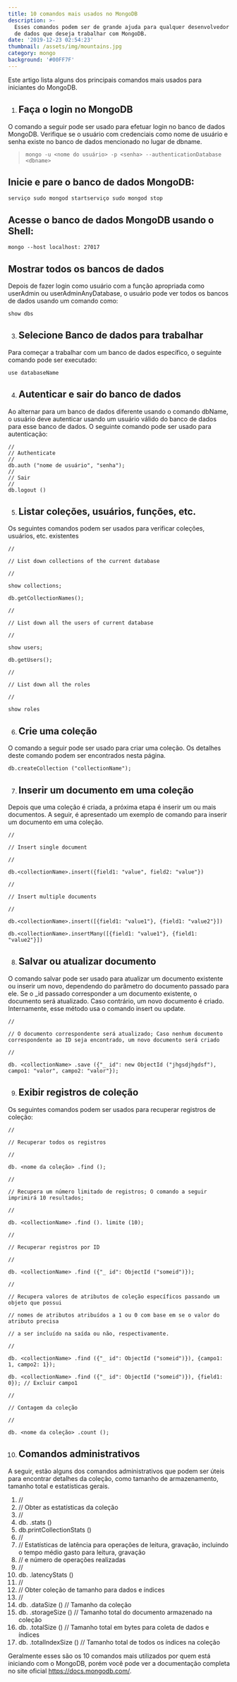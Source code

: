 ```yaml
---
title: 10 comandos mais usados no MongoDB
description: >-
  Esses comandos podem ser de grande ajuda para qualquer desenvolvedor de banco
  de dados que deseja trabalhar com MongoDB.
date: '2019-12-23 02:54:23'
thumbnail: /assets/img/mountains.jpg
category: mongo
background: '#00FF7F'
---
```

Este artigo lista alguns dos principais comandos mais usados para iniciantes do MongoDB.

1. ## Faça o login no MongoDB

O comando a seguir pode ser usado para efetuar login no banco de dados MongoDB. Verifique se o usuário com credenciais como nome de usuário e senha existe no banco de dados mencionado no lugar de dbname.

> ```
> mongo -u <nome do usuário> -p <senha> --authenticationDatabase <dbname>
> ```

## Inicie e pare o banco de dados MongoDB:

```
serviço sudo mongod startserviço sudo mongod stop
```

## Acesse o banco de dados MongoDB usando o Shell:

```
mongo --host localhost: 27017
```

## Mostrar todos os bancos de dados

Depois de fazer login como usuário com a função apropriada como userAdmin ou userAdminAnyDatabase, o usuário pode ver todos os bancos de dados usando um comando como:

```
show dbs
```

3. ## Selecione Banco de dados para trabalhar

Para começar a trabalhar com um banco de dados específico, o seguinte comando pode ser executado:

```
use databaseName
```

4. ## Autenticar e sair do banco de dados

Ao alternar para um banco de dados diferente usando o comando dbName, o usuário deve autenticar usando um usuário válido do banco de dados para esse banco de dados. O seguinte comando pode ser usado para autenticação:

`//`\
`// Authenticate`\
`//`\
`db.auth ("nome de usuário", "senha");`\
`//`\
`// Sair`\
`//`\
`db.logout ()`

5. ## Listar coleções, usuários, funções, etc.

Os seguintes comandos podem ser usados ​​para verificar coleções, usuários, etc. existentes

`//`

`// List down collections of the current database`

`//`

`show collections;`

`db.getCollectionNames();`

`//`

`// List down all the users of current database`

`//`

`show users;`

`db.getUsers();`

`//`

`// List down all the roles`

`//`

`show roles`

6. ## Crie uma coleção

O comando a seguir pode ser usado para criar uma coleção. Os detalhes deste comando podem ser encontrados nesta página.

```
db.createCollection ("collectionName");
```

7. ## Inserir um documento em uma coleção

Depois que uma coleção é criada, a próxima etapa é inserir um ou mais documentos. A seguir, é apresentado um exemplo de comando para inserir um documento em uma coleção.

```
//
```

```
// Insert single document
```

```
//
```

```
db.<collectionName>.insert({field1: "value", field2: "value"})
```

```
//
```

```
// Insert multiple documents
```

```
//
```

```
db.<collectionName>.insert([{field1: "value1"}, {field1: "value2"}])
```

```
db.<collectionName>.insertMany([{field1: "value1"}, {field1: "value2"}])
```

8. ## Salvar ou atualizar documento

O comando salvar pode ser usado para atualizar um documento existente ou inserir um novo, dependendo do parâmetro do documento passado para ele. Se o _id passado corresponder a um documento existente, o documento será atualizado. Caso contrário, um novo documento é criado. Internamente, esse método usa o comando insert ou update.

```
//
```

```
// O documento correspondente será atualizado; Caso nenhum documento correspondente ao ID seja encontrado, um novo documento será criado
```

```
//
```

```
db. <collectionName> .save ({"_ id": new ObjectId ("jhgsdjhgdsf"), campo1: "valor", campo2: "valor"});
```

9. ## Exibir registros de coleção

Os seguintes comandos podem ser usados ​​para recuperar registros de coleção:

```
//
```

```
// Recuperar todos os registros
```

```
//
```

```
db. <nome da coleção> .find ();
```

```
//
```

```
// Recupera um número limitado de registros; O comando a seguir imprimirá 10 resultados;
```

```
//
```

```
db. <collectionName> .find (). limite (10);
```

```
//
```

```
// Recuperar registros por ID
```

```
//
```

```
db. <collectionName> .find ({"_ id": ObjectId ("someid")});
```

```
//
```

```
// Recupera valores de atributos de coleção específicos passando um objeto que possui
```

```
// nomes de atributos atribuídos a 1 ou 0 com base em se o valor do atributo precisa
```

```
// a ser incluído na saída ou não, respectivamente.
```

```
//
```

```
db. <collectionName> .find ({"_ id": ObjectId ("someid")}), {campo1: 1, campo2: 1});
```

```
db. <collectionName> .find ({"_ id": ObjectId ("someid")}), {field1: 0}); // Excluir campo1
```

```
//
```

```
// Contagem da coleção
```

```
//
```

```
db. <nome da coleção> .count ();
```

10. ## Comandos administrativos

A seguir, estão alguns dos comandos administrativos que podem ser úteis para encontrar detalhes da coleção, como tamanho de armazenamento, tamanho total e estatísticas gerais.

1. //
2. // Obter as estatísticas da coleção
3. //
4. db. <collectionName> .stats ()
5. db.printCollectionStats ()
6. //
7. // Estatísticas de latência para operações de leitura, gravação, incluindo o tempo médio gasto para leitura, gravação
8. // e número de operações realizadas
9. //
10. db. <collectionName> .latencyStats ()
11. //
12. // Obter coleção de tamanho para dados e índices
13. //
14. db. <collectionName> .dataSize () // Tamanho da coleção
15. db. <collectionName> .storageSize () // Tamanho total do documento armazenado na coleção
16. db. <collectionName> .totalSize () // Tamanho total em bytes para coleta de dados e índices
17. db. <collectionName> .totalIndexSize () // Tamanho total de todos os índices na coleção

Geralmente esses são os 10 comandos mais utilizados por quem está iniciando com o MongoDB, porém você pode ver a documentação completa no site oficial <https://docs.mongodb.com/>.
